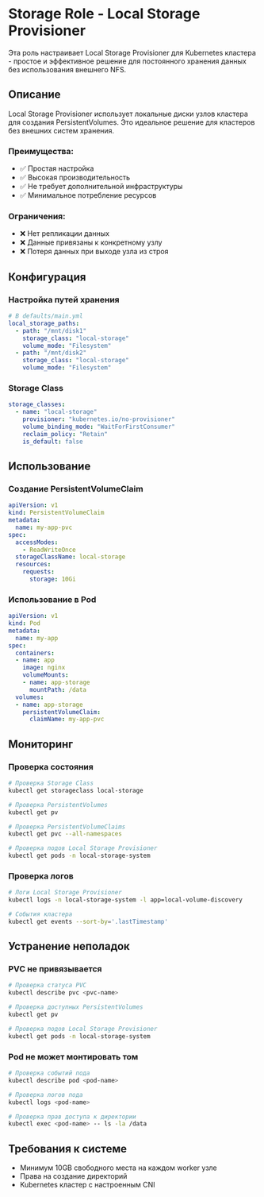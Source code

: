# Storage Role - Local Storage Provisioner

Эта роль настраивает Local Storage Provisioner для Kubernetes кластера - простое и эффективное решение для постоянного хранения данных без использования внешнего NFS.

## Описание

Local Storage Provisioner использует локальные диски узлов кластера для создания PersistentVolumes. Это идеальное решение для кластеров без внешних систем хранения.

### Преимущества:
- ✅ Простая настройка
- ✅ Высокая производительность
- ✅ Не требует дополнительной инфраструктуры
- ✅ Минимальное потребление ресурсов

### Ограничения:
- ❌ Нет репликации данных
- ❌ Данные привязаны к конкретному узлу
- ❌ Потеря данных при выходе узла из строя

## Конфигурация

### Настройка путей хранения

```yaml
# В defaults/main.yml
local_storage_paths:
  - path: "/mnt/disk1"
    storage_class: "local-storage"
    volume_mode: "Filesystem"
  - path: "/mnt/disk2" 
    storage_class: "local-storage"
    volume_mode: "Filesystem"
```

### Storage Class

```yaml
storage_classes:
  - name: "local-storage"
    provisioner: "kubernetes.io/no-provisioner"
    volume_binding_mode: "WaitForFirstConsumer"
    reclaim_policy: "Retain"
    is_default: false
```

## Использование

### Создание PersistentVolumeClaim

```yaml
apiVersion: v1
kind: PersistentVolumeClaim
metadata:
  name: my-app-pvc
spec:
  accessModes:
    - ReadWriteOnce
  storageClassName: local-storage
  resources:
    requests:
      storage: 10Gi
```

### Использование в Pod

```yaml
apiVersion: v1
kind: Pod
metadata:
  name: my-app
spec:
  containers:
  - name: app
    image: nginx
    volumeMounts:
    - name: app-storage
      mountPath: /data
  volumes:
  - name: app-storage
    persistentVolumeClaim:
      claimName: my-app-pvc
```

## Мониторинг

### Проверка состояния

```bash
# Проверка Storage Class
kubectl get storageclass local-storage

# Проверка PersistentVolumes
kubectl get pv

# Проверка PersistentVolumeClaims
kubectl get pvc --all-namespaces

# Проверка подов Local Storage Provisioner
kubectl get pods -n local-storage-system
```

### Проверка логов

```bash
# Логи Local Storage Provisioner
kubectl logs -n local-storage-system -l app=local-volume-discovery

# События кластера
kubectl get events --sort-by='.lastTimestamp'
```

## Устранение неполадок

### PVC не привязывается

```bash
# Проверка статуса PVC
kubectl describe pvc <pvc-name>

# Проверка доступных PersistentVolumes
kubectl get pv

# Проверка подов Local Storage Provisioner
kubectl get pods -n local-storage-system
```

### Pod не может монтировать том

```bash
# Проверка событий пода
kubectl describe pod <pod-name>

# Проверка логов пода
kubectl logs <pod-name>

# Проверка прав доступа к директории
kubectl exec <pod-name> -- ls -la /data
```

## Требования к системе

- Минимум 10GB свободного места на каждом worker узле
- Права на создание директорий
- Kubernetes кластер с настроенным CNI

